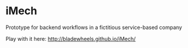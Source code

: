 # iMech
Prototype for backend workflows in a fictitious service-based company

Play with it here: http://bladewheels.github.io/iMech/ 
